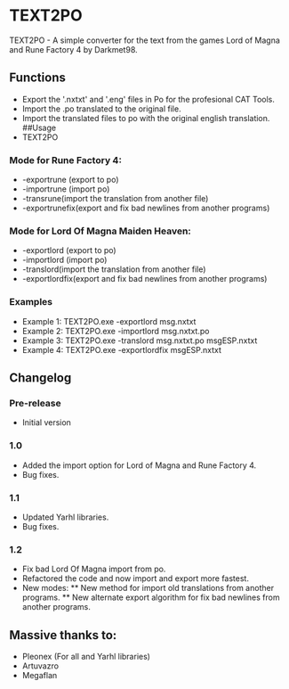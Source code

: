 # TEXT2PO
TEXT2PO - A simple converter for the text from the games Lord of Magna and Rune Factory 4 by Darkmet98.
## Functions
* Export the '.nxtxt' and '.eng' files in Po for the profesional CAT Tools.
* Import the .po translated to the original file.
* Import the translated files to po with the original english translation.
##Usage 
* TEXT2PO <mode> <file1> <file2>
### Mode for Rune Factory 4:
* -exportrune (export to po)
* -importrune (import po)
* -transrune(import the translation from another file)
* -exportrunefix(export and fix bad newlines from another programs)
### Mode for Lord Of Magna Maiden Heaven:
* -exportlord (export to po)
* -importlord (import po)
* -translord(import the translation from another file)
* -exportlordfix(export and fix bad newlines from another programs)
### Examples 
* Example 1: TEXT2PO.exe -exportlord msg.nxtxt
* Example 2: TEXT2PO.exe -importlord msg.nxtxt.po
* Example 3: TEXT2PO.exe -translord msg.nxtxt.po msgESP.nxtxt
* Example 4: TEXT2PO.exe -exportlordfix msgESP.nxtxt
## Changelog
### Pre-release
* Initial version
### 1.0
* Added the import option for Lord of Magna and Rune Factory 4.
* Bug fixes.
### 1.1
* Updated Yarhl libraries.
* Bug fixes.
### 1.2
* Fix bad Lord Of Magna import from po.
* Refactored the code and now import and export more fastest.
* New modes:
** New method for import old translations from another programs.
** New alternate export algorithm for fix bad newlines from another programs.
## Massive thanks to:
* Pleonex (For all and Yarhl libraries)
* Artuvazro
* Megaflan
